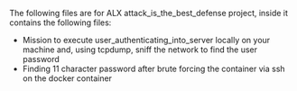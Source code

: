 The following files are for ALX attack_is_the_best_defense project, inside it contains the following files:


* Mission to execute user_authenticating_into_server locally on your machine and, using tcpdump, sniff the network to find the user password
* Finding 11 character password after brute forcing the container via ssh on the docker container
